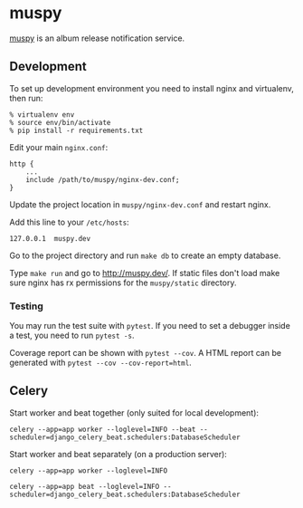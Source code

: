 # muspy

[muspy](https://muspy.com) is an album release notification service.

## Development

To set up development environment you need to install nginx and virtualenv, then run:

    % virtualenv env
    % source env/bin/activate
    % pip install -r requirements.txt

Edit your main `nginx.conf`:

    http {
        ...
        include /path/to/muspy/nginx-dev.conf;
    }

Update the project location in `muspy/nginx-dev.conf` and restart nginx.

Add this line to your `/etc/hosts`:

    127.0.0.1  muspy.dev

Go to the project directory and run `make db` to create an empty database.

Type `make run` and go to <http://muspy.dev/>. If static files don't load make
sure nginx has rx permissions for the `muspy/static` directory.

### Testing

You may run the test suite with `pytest`. If you need to set a debugger inside a test, you need to 
run `pytest -s`.

Coverage report can be shown with `pytest --cov`. A HTML report can be generated with 
`pytest --cov --cov-report=html`.


## Celery

Start worker and beat together (only suited for local development):

    celery --app=app worker --loglevel=INFO --beat --scheduler=django_celery_beat.schedulers:DatabaseScheduler
    
Start worker and beat separately (on a production server):

    celery --app=app worker --loglevel=INFO
    
    celery --app=app beat --loglevel=INFO --scheduler=django_celery_beat.schedulers:DatabaseScheduler
